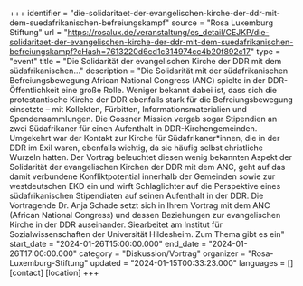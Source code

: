 +++
identifier = "die-solidaritaet-der-evangelischen-kirche-der-ddr-mit-dem-suedafrikanischen-befreiungskampf"
source = "Rosa Luxemburg Stiftung"
url = "https://rosalux.de/veranstaltung/es_detail/CEJKP/die-solidaritaet-der-evangelischen-kirche-der-ddr-mit-dem-suedafrikanischen-befreiungskampf?cHash=7613220d6cd1c314974cc4b20f892c17"
type = "event"
title = "Die Solidarität der evangelischen Kirche der DDR mit dem südafrikanischen…"
description = "Die Solidarität mit der südafrikanischen Befreiungsbewegung African National Congress (ANC) spielte in der DDR-Öffentlichkeit eine große Rolle. Weniger bekannt dabei ist, dass sich die protestantische Kirche der DDR ebenfalls stark für die Befreiungsbewegung einsetzte – mit Kollekten, Fürbitten, Informationsmaterialien und Spendensammlungen. Die Gossner Mission vergab sogar Stipendien an zwei Südafrikaner für einen Aufenthalt in DDR-Kirchengemeinden. Umgekehrt war der Kontakt zur Kirche für Südafrikaner*innen, die in der DDR im Exil waren, ebenfalls wichtig, da sie häufig selbst christliche Wurzeln hatten. 
Der Vortrag beleuchtet diesen wenig bekannten Aspekt der Solidarität der evangelischen Kirchen der DDR mit dem ANC, geht auf das damit verbundene Konfliktpotential innerhalb der Gemeinden sowie zur westdeutschen EKD ein und wirft Schlaglichter auf die Perspektive eines südafrikanischen Stipendiaten auf seinen Aufenthalt in der DDR.
Die Vortragende Dr. Anja Schade setzt sich in Ihrem Vortrag mit dem ANC (African National Congress) und dessen Beziehungen zur evangelischen Kirche in der DDR auseinander. Siearbeitet am Institut für Sozialwissenschaften der Universität Hildesheim. 
Zum Thema gibt es ein"
start_date = "2024-01-26T15:00:00.000"
end_date = "2024-01-26T17:00:00.000"
category = "Diskussion/Vortrag"
organizer = "Rosa-Luxemburg-Stiftung"
updated = "2024-01-15T00:33:23.000"
languages = []
[contact]
[location]
+++